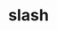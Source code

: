 ---
title: slash
github_link: https://github.com/tommy351/Octopress-Theme-Slash
demo_preview: http://zespia.tw/Octopress-Theme-Slash/
demo_screenshot: 
description: ''
---